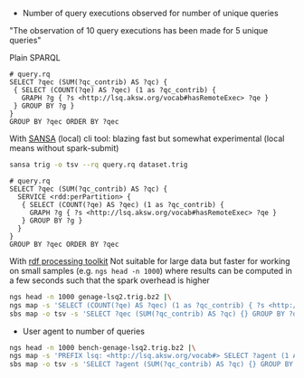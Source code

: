 
* Number of query executions observed for number of unique queries

"The observation of 10 query executions has been made for 5 unique queries"

Plain SPARQL
```sparql
# query.rq
SELECT ?qec (SUM(?qc_contrib) AS ?qc) {
 { SELECT (COUNT(?qe) AS ?qec) (1 as ?qc_contrib) {
   GRAPH ?g { ?s <http://lsq.aksw.org/vocab#hasRemoteExec> ?qe }
 } GROUP BY ?g }
}
GROUP BY ?qec ORDER BY ?qec
```


With [SANSA](https://github.com/SANSA-Stack/SANSA-Stack) (local) cli tool: blazing fast but somewhat experimental (local means without spark-submit)
```bash
sansa trig -o tsv --rq query.rq dataset.trig
```

```sparql
# query.rq
SELECT ?qec (SUM(?qc_contrib) AS ?qc) {
  SERVICE <rdd:perPartition> {
   { SELECT (COUNT(?qe) AS ?qec) (1 as ?qc_contrib) {
     GRAPH ?g { ?s <http://lsq.aksw.org/vocab#hasRemoteExec> ?qe }
   } GROUP BY ?g }
  }
}
GROUP BY ?qec ORDER BY ?qec
```


With [rdf processing toolkit](https://github.com/SmartDataAnalytics/RdfProcessingToolkit)
Not suitable for large data but faster for working on small samples (e.g. `ngs head -n 1000`) where results can be computed in a few seconds such that the spark overhead is higher

```bash
ngs head -n 1000 genage-lsq2.trig.bz2 |\
ngs map -s 'SELECT (COUNT(?qe) AS ?qec) (1 as ?qc_contrib) { ?s <http://lsq.aksw.org/vocab#hasRemoteExec> ?qe }' |\
sbs map -o tsv -s 'SELECT ?qec (SUM(?qc_contrib) AS ?qc) {} GROUP BY ?qec ORDER BY ?qec'
```

 
* User agent to number of queries
```bash
ngs head -n 1000 bench-genage-lsq2.trig.bz2 |\
ngs map -s 'PREFIX lsq: <http://lsq.aksw.org/vocab#> SELECT ?agent (1 AS ?qc_contrib) { ?s lsq:hasRemoteExec ?re . OPTIONAL { ?re lsq:headers [ <http://example.org/header#User-agent> ?agent ] } }' |\
sbs map -o tsv -s 'SELECT ?agent (SUM(?qc_contrib) AS ?qc) {} GROUP BY ?agent ORDER BY ?qec'
```
